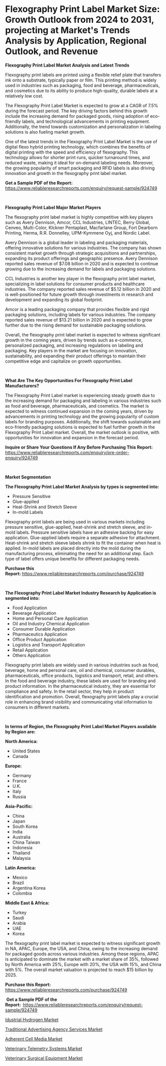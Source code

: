 <p><h1>Flexography Print Label Market Size: Growth Outlook from 2024 to 2031, projecting at Market's Trends Analysis by Application, Regional Outlook, and Revenue</h1></p><p><strong>Flexography Print Label Market Analysis and Latest Trends</strong></p>
<p><p>Flexography print labels are printed using a flexible relief plate that transfers ink onto a substrate, typically paper or film. This printing method is widely used in industries such as packaging, food and beverage, pharmaceuticals, and cosmetics due to its ability to produce high-quality, durable labels at a relatively low cost.</p><p>The Flexography Print Label Market is expected to grow at a CAGR of 7.5% during the forecast period. The key driving factors behind this growth include the increasing demand for packaged goods, rising adoption of eco-friendly labels, and technological advancements in printing equipment. Additionally, the trend towards customization and personalization in labeling solutions is also fueling market growth.</p><p>One of the latest trends in the Flexography Print Label Market is the use of digital flexo hybrid printing technology, which combines the benefits of digital printing with the speed and efficiency of flexography. This technology allows for shorter print runs, quicker turnaround times, and reduced waste, making it ideal for on-demand labeling needs. Moreover, the growing popularity of smart packaging and RFID labels is also driving innovation and growth in the flexography print label market.</p></p>
<p><strong>Get a Sample PDF of the Report:&nbsp;</strong> <a href="https://www.reliableresearchreports.com/enquiry/request-sample/924749">https://www.reliableresearchreports.com/enquiry/request-sample/924749</a></p>
<p>&nbsp;</p>
<p><strong>Flexography Print Label Major Market Players</strong></p>
<p><p>The flexography print label market is highly competitive with key players such as Avery Dennison, Amcor, CCL Industries, LINTEC, Berry Global, Cenveo, Multi-Color, Klckner Pentaplast, Macfarlane Group, Fort Dearborn Printing, Herma, R.R. Donnelley, UPM-Kymmene Oyj, and Nordic Label.</p><p>Avery Dennison is a global leader in labeling and packaging materials, offering innovative solutions for various industries. The company has shown consistent market growth through strategic acquisitions and partnerships, expanding its product offerings and geographic presence. Avery Dennison reported sales revenue of $7.08 billion in 2020 and is expected to continue growing due to the increasing demand for labels and packaging solutions.</p><p>CCL Industries is another key player in the flexography print label market, specializing in label solutions for consumer products and healthcare industries. The company reported sales revenue of $5.12 billion in 2020 and is well-positioned for future growth through investments in research and development and expanding its global footprint.</p><p>Amcor is a leading packaging company that provides flexible and rigid packaging solutions, including labels for various industries. The company reported sales revenue of $13.21 billion in 2020 and is expected to grow further due to the rising demand for sustainable packaging solutions.</p><p>Overall, the flexography print label market is expected to witness significant growth in the coming years, driven by trends such as e-commerce, personalized packaging, and increasing regulations on labeling and packaging. Key players in the market are focusing on innovation, sustainability, and expanding their product offerings to maintain their competitive edge and capitalize on growth opportunities.</p></p>
<p>&nbsp;</p>
<p><strong>What Are The Key Opportunities For Flexography Print Label Manufacturers?</strong></p>
<p><p>The Flexography Print Label market is experiencing steady growth due to the increasing demand for packaging and labeling in various industries such as food and beverage, pharmaceuticals, and cosmetics. The market is expected to witness continued expansion in the coming years, driven by advancements in printing technology and the growing popularity of custom labels for branding purposes. Additionally, the shift towards sustainable and eco-friendly packaging solutions is expected to fuel further growth in the Flexography Print Label market. Overall, the market outlook is positive, with opportunities for innovation and expansion in the forecast period.</p></p>
<p><strong>Inquire or Share Your Questions If Any Before Purchasing This Report:</strong> <a href="https://www.reliableresearchreports.com/enquiry/pre-order-enquiry/924749">https://www.reliableresearchreports.com/enquiry/pre-order-enquiry/924749</a></p>
<p>&nbsp;</p>
<p><strong>Market Segmentation</strong></p>
<p><strong>The Flexography Print Label Market Analysis by types is segmented into:</strong></p>
<p><ul><li>Pressure Sensitive</li><li>Glue-applied</li><li>Heat-Shrink and Stretch Sleeve</li><li>In-mold Labels</li></ul></p>
<p><p>Flexography print labels are being used in various markets including pressure sensitive, glue-applied, heat-shrink and stretch sleeve, and in-mold labels. Pressure sensitive labels have an adhesive backing for easy application. Glue-applied labels require a separate adhesive for attachment. Heat-shrink and stretch sleeve labels shrink to fit the container when heat is applied. In-mold labels are placed directly into the mold during the manufacturing process, eliminating the need for an additional step. Each type of label offers unique benefits for different packaging needs.</p></p>
<p><strong>Purchase this Report:&nbsp;</strong><a href="https://www.reliableresearchreports.com/purchase/924749">https://www.reliableresearchreports.com/purchase/924749</a></p>
<p>&nbsp;</p>
<p><strong>The Flexography Print Label Market Industry Research by Application is segmented into:</strong></p>
<p><ul><li>Food Application</li><li>Beverage Application</li><li>Home and Personal Care Application</li><li>Oil and Industry Chemical Application</li><li>Consumer Durable Application</li><li>Pharmaceutics Application</li><li>Office Product Application</li><li>Logistics and Transport Application</li><li>Retail Application</li><li>Others Application</li></ul></p>
<p><p>Flexography print labels are widely used in various industries such as food, beverage, home and personal care, oil and chemical, consumer durables, pharmaceuticals, office products, logistics and transport, retail, and others. In the food and beverage industry, these labels are used for branding and product information. In the pharmaceutical industry, they are essential for compliance and safety. In the retail sector, they help in product identification and promotion. Overall, flexography print labels play a crucial role in enhancing brand visibility and communicating vital information to consumers in different markets.</p></p>
<p>&nbsp;</p>
<p><strong>In terms of Region, the Flexography Print Label Market Players available by Region are:</strong></p>
<p>
    <p> <strong> North America: </strong>
        <ul>
            <li>United States</li>
            <li>Canada</li>
        </ul>
        </p> 
    <p> <strong> Europe: </strong>
        <ul>
            <li>Germany</li>
            <li>France</li>
            <li>U.K.</li>
            <li>Italy</li>
            <li>Russia</li>
        </ul>
        </p> 
    <p> <strong> Asia-Pacific: </strong>
        <ul>
            <li>China</li>
            <li>Japan</li>
            <li>South Korea</li>
            <li>India</li>
            <li>Australia</li>
            <li>China Taiwan</li>
            <li>Indonesia</li>
            <li>Thailand</li>
            <li>Malaysia</li>
        </ul>
        </p> 
    <p> <strong> Latin America: </strong>
        <ul>
            <li>Mexico</li>
            <li>Brazil</li>
            <li>Argentina Korea</li>
            <li>Colombia</li>
        </ul>
        </p> 
    <p> <strong> Middle East & Africa: </strong>
        <ul>
            <li>Turkey</li>
            <li>Saudi</li>
            <li>Arabia</li>
            <li>UAE</li>
            <li>Korea</li>
        </ul>
    </p>
    </p>
<p><p>The flexography print label market is expected to witness significant growth in NA, APAC, Europe, the USA, and China, owing to the increasing demand for packaged goods across various industries. Among these regions, APAC is anticipated to dominate the market with a market share of 35%, followed by North America with 25%, Europe with 20%, the USA with 15%, and China with 5%. The overall market valuation is projected to reach $15 billion by 2025.</p></p>
<p><strong>Purchase this Report: </strong><a href="https://www.reliableresearchreports.com/purchase/924749">https://www.reliableresearchreports.com/purchase/924749</a></p>
<p>&nbsp;<strong>Get a Sample PDF of the Report:&nbsp;&nbsp;</strong><a href="https://www.reliableresearchreports.com/enquiry/request-sample/924749">https://www.reliableresearchreports.com/enquiry/request-sample/924749</a></p>
<p><strong></strong></p>
<p><p><a href="https://issuu.com/reportprime-2/docs/idustrial-hydrogen-market-size-2030.pptx">Idustrial Hydrogen Market</a></p><p><a href="https://github.com/mahnoor2003/Market-Research-Report-List-3/blob/main/traditional-advertising-agency-services-market.md">Traditional Advertising Agency Services Market</a></p><p><a href="https://issuu.com/reportprime-2/docs/adherent-cell-media-market-size-2030.pptx">Adherent Cell Media Market</a></p><p><a href="https://medium.com/p/0f076bc1863c/edit">Veterinary Telemetry Systems Market</a></p><p><a href="https://medium.com/p/16023f320880/edit">Veterinary Surgical Equipment Market</a></p></p>